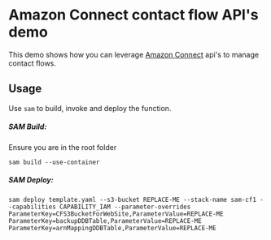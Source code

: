 
# Amazon Connect contact flow API's demo  

This demo shows how you can leverage [Amazon Connect](https://aws.amazon.com/connect/) api's to manage contact flows.  

## Usage
Use `sam` to build, invoke and deploy the function.

##### SAM Build:
Ensure you are in the root folder

`sam build --use-container`

##### SAM Deploy:

`sam deploy template.yaml --s3-bucket REPLACE-ME --stack-name sam-cf1 --capabilities CAPABILITY_IAM --parameter-overrides ParameterKey=CFS3BucketForWebSite,ParameterValue=REPLACE-ME ParameterKey=backupDDBTable,ParameterValue=REPLACE-ME ParameterKey=arnMappingDDBTable,ParameterValue=REPLACE-ME`